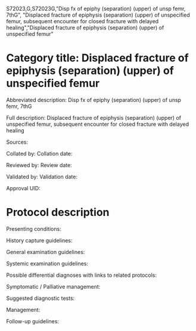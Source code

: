 S72023,G,S72023G,"Disp fx of epiphy (separation) (upper) of unsp femr, 7thG", "Displaced fracture of epiphysis (separation) (upper) of unspecified femur, subsequent encounter for closed fracture with delayed healing","Displaced fracture of epiphysis (separation) (upper) of unspecified femur"
# Category title: Displaced fracture of epiphysis (separation) (upper) of unspecified femur

Abbreviated description: Disp fx of epiphy (separation) (upper) of unsp femr, 7thG

Full description: Displaced fracture of epiphysis (separation) (upper) of unspecified femur, subsequent encounter for closed fracture with delayed healing

Sources:

Collated by:
Collation date:

Reviewed by:
Review date:

Validated by:
Validation date:

Approval UID:

# Protocol description

Presenting conditions:

History capture guidelines:

General examination guidelines:

Systemic examination guidelines:

Possible differential diagnoses with links to related protocols:

Symptomatic / Palliative management:

Suggested diagnostic tests:

Management:

Follow-up guidelines:
